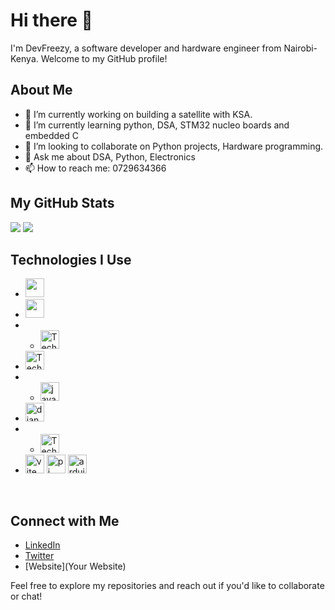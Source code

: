 # Hi there 👋

I'm DevFreezy, a software developer and hardware engineer from Nairobi-Kenya. Welcome to my GitHub profile!

## About Me

- 🔭 I’m currently working on building a satellite with KSA.
- 🌱 I’m currently learning python, DSA, STM32 nucleo boards and embedded C
- 👯 I’m looking to collaborate on Python projects, Hardware programming.
- 💬 Ask me about DSA, Python, Electronics
- 📫 How to reach me: 0729634366

## My GitHub Stats

![](https://raw.githubusercontent.com/franfreezy/github-stats/master/generated/overview.svg#gh-dark-mode-only)
![](https://raw.githubusercontent.com/franfreezy/github-stats/master/generated/overview.svg#gh-light-mode-only)



## Technologies I Use

- <img src="![image] (https://github.com/franfreezy/.github/assets/64470491/267fb6f5-f1a0-4499-a9dc-b04d809a50e7)
"  width="30"/> 
- <img src="![image](https://github.com/franfreezy/.github/assets/64470491/6378f554-5ddc-455a-809b-9deee40a1fa7)
"  width="30"/>
- - <img src="![image](https://github.com/franfreezy/.github/assets/64470491/22d666c6-d079-415b-8760-f4d7f6fdd3a2)
" alt="Technology Name" width="30"/> 
- <img src="![image](https://github.com/franfreezy/.github/assets/64470491/19e507e1-f318-4076-8cd8-5e591ef1b8bd)
" alt="Technology Name" width="30"/>
- - <img src="![image](https://github.com/franfreezy/.github/assets/64470491/b6b68e52-e8ba-457e-98ab-b413fa9f82d8)
" alt="java" width="30"/> 
- <img src="![image](https://github.com/franfreezy/.github/assets/64470491/4fafcb5c-691e-4372-95c5-cbaf8bcc480b)
o" alt="django" width="30"/>
- - <img src="![image](https://github.com/franfreezy/.github/assets/64470491/ea8e7904-17d0-4f03-adb8-778ce7708dd1)
" alt="Technology Name" width="30"/> 
- <img src="![image](https://github.com/franfreezy/.github/assets/64470491/7fb209bf-20e3-441c-a918-410a9b3a4d20)
" alt="vite" width="30"/>
 <img src=" ![image](https://github.com/franfreezy/.github/assets/64470491/0dc59d47-7434-401e-ad07-80b392d94bea)
" alt="pi" width="30"/>
<img src="![image](https://github.com/franfreezy/.github/assets/64470491/1ce8b722-b34b-47bd-8870-5ce9e8055025)
 " alt="arduino" width="30"/>
<img src=" " alt="" width="30"/>
<img src=" " alt="" width="30"/> 

## Connect with Me

- [LinkedIn](https://www.linkedin.com/in/frandel-wanjawa/)
- [Twitter](https://twitter.com/codewithfreezy)
- [Website](Your Website)

Feel free to explore my repositories and reach out if you'd like to collaborate or chat!
